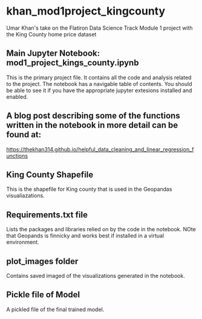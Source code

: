 # khan_mod1project_kingcounty
Umar Khan's take on the Flatiron Data Science Track Module 1 project with the King County home price dataset


## Main Jupyter Notebook: mod1_project_kings_county.ipynb

This is the primary project file. It contains all the code and analysis related to the project. 
The notebook has a navigable table of contents. You should be able to see it if you have the appropriate jupyter extesions installed and enabled. 


## A blog post describing some of the functions written in the notebook in more detail can be found at:

https://thekhan314.github.io/helpful_data_cleaning_and_linear_regression_functions

      
## King County Shapefile

  This is the shapefile for King county that is used in the Geopandas visualiazations. 
  
  
## Requirements.txt file

  Lists the packages and libraries relied on by the code in the notebook. NOte that Geopands is finnicky and works best if installed in a virtual environment. 
  
  
## plot_images folder 

Contains saved imaged of the visualizations generated in the notebook. 
  

## Pickle file of Model

A pickled file of the final trained model. 



 
 
  
